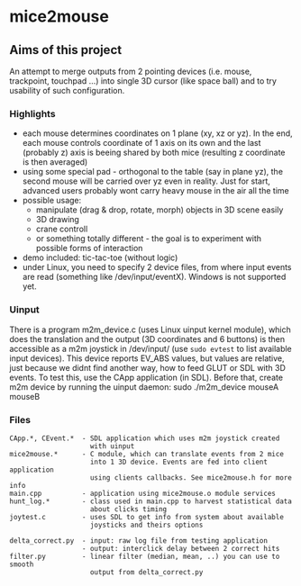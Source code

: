 mice2mouse
==========

Aims of this project
--------------------

An attempt to merge outputs from 2 pointing devices (i.e. mouse,
trackpoint, touchpad ...) into single 3D cursor (like space ball)
and to try usability of such configuration.

### Highlights
* each mouse determines coordinates on 1 plane (xy, xz or yz). In the
  end, each mouse controls coordinate of 1 axis on its own and the last
  (probably z) axis is beeing shared by both mice (resulting z coordinate
  is then averaged)
* using some special pad - orthogonal to the table (say in plane yz),
  the second mouse will be carried over yz even in reality. Just for
  start, advanced users probably wont carry heavy mouse in the air
  all the time
* possible usage:
    * manipulate (drag & drop, rotate, morph) objects in 3D scene easily
    * 3D drawing
    * crane controll
    * or something totally different - the goal is to experiment with
      possible forms of interaction
* demo included: tic-tac-toe (without logic)
* under Linux, you need to specify 2 device files, from where input
  events are read (something like /dev/input/eventX).
  Windows is not supported yet.

### Uinput
There is a program m2m\_device.c (uses Linux uinput kernel module), which does
the translation and the output (3D coordinates and 6 buttons) is then
accessible as a m2m joystick in /dev/input/ (use `sudo evtest` to list
available input devices).
This device reports EV\_ABS values, but values are relative, just because
we didnt find another way, how to feed GLUT or SDL with 3D events. To test
this, use the CApp application (in SDL). Before that, create m2m device
by running the uinput daemon:
    sudo ./m2m\_device mouseA mouseB


### Files
    CApp.*, CEvent.*  - SDL application which uses m2m joystick created
                        with uinput
    mice2mouse.*      - C module, which can translate events from 2 mice
                        into 1 3D device. Events are fed into client application
                        using clients callbacks. See mice2mouse.h for more info
    main.cpp          - application using mice2mouse.o module services
    hunt_log.*        - class used in main.cpp to harvest statistical data
                        about clicks timing
    joytest.c         - uses SDL to get info from system about available
                        joysticks and theirs options

    delta_correct.py  - input: raw log file from testing application
                      - output: interclick delay between 2 correct hits
    filter.py         - linear filter (median, mean, ..) you can use to smooth
                        output from delta_correct.py

